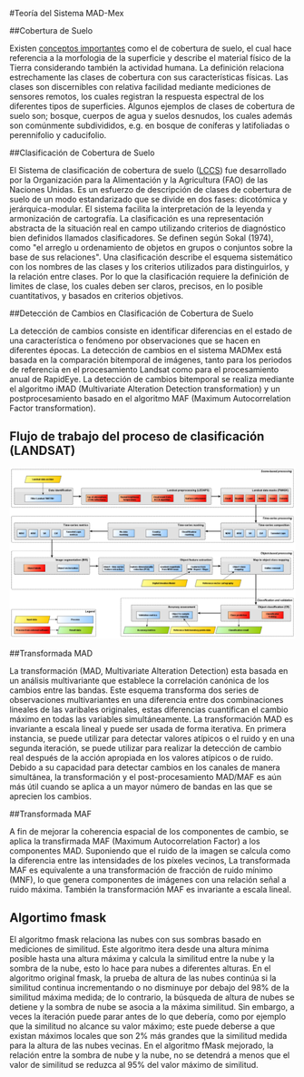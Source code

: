 #Teoría del Sistema MAD-Mex

##Cobertura de Suelo

Existen [conceptos importantes](http://www.biodiversidad.gob.mx/pais/cobertura_suelo/glosario.html) como el de cobertura de suelo, el cual hace referencia a la morfologia de la superficie y describe el material físico de la Tierra considerando también la actividad humana. La definición relaciona estrechamente las clases de cobertura con sus características físicas. Las clases son discernibles con relativa facilidad mediante mediciones de sensores remotos, los cuales registran la respuesta espectral de los diferentes tipos de superficies. Algunos ejemplos de clases de cobertura de suelo son; bosque, cuerpos de agua y suelos desnudos, los cuales además son comúnmente subdivididos, e.g. en bosque de coníferas y latifoliadas o perennifolio y caducifolio. 

##Clasificación de Cobertura de Suelo

El Sistema de clasificación de cobertura de suelo ([LCCS](http://www.fao.org/docrep/003/x0596e/x0596e00.HTM)) fue desarrollado por la Organización para la Alimentación y la Agricultura (FAO) de las Naciones Unidas. Es un esfuerzo de descripción de clases de cobertura de suelo de un modo estandarizado que se divide en dos fases: dicotómica y jerárquica-modular. El sistema facilita la interpretación de la leyenda y armonización de cartografía.
La clasificación es una representación abstracta de la situación real en campo utilizando
criterios de diagnóstico bien definidos llamados clasificadores. Se definen según Sokal (1974), como "el arreglo u ordenamiento de objetos en grupos o conjuntos sobre la base de sus relaciones". Una clasificación describe el esquema sistemático con los nombres de las clases y los criterios utilizados para distinguirlos, y la relación entre clases. Por lo que la clasificación requiere la definición de limites de clase, los cuales deben ser claros, precisos, en lo posible cuantitativos, y basados en criterios objetivos.

##Detección de Cambios en Clasificación de Cobertura de Suelo

La detección de cambios consiste en identificar diferencias en el estado de una característica o fenómeno por observaciones que se hacen en diferentes épocas. La detección de cambios en el sistema MADMex está basada en la comparación bitemporal de imágenes, tanto para los periodos de referencia en el procesamiento Landsat como para el procesamiento anual de RapidEye. La detección de cambios bitemporal se realiza mediante el algoritmo iMAD (Multivariate Alteration Detection transformation) y un postprocesamiento basado en el algoritmo MAF (Maximum Autocorrelation Factor transformation).

## Flujo de trabajo del proceso de clasificación (LANDSAT)

![Flujo de trabajo MAD-Mex](../images/work_flow.png)


##Transformada MAD

La transformación (MAD, Multivariate Alteration Detection) esta basada en un análisis multivariante que establece la correlación canónica de los cambios entre las bandas. Este esquema transforma dos series de observaciones multivariantes en una diferencia entre dos combinaciones lineales de las varibales originales, estas diferencias cuantifican el cambio máximo en todas las variables simultáneamente. 
La transformación MAD es invariante a escala lineal y puede ser usada de forma iterativa. En primera instancia, se puede utilizar para detectar valores atípicos o el ruido y en una segunda iteración, se puede utilizar para realizar la detección de cambio real después de la acción apropiada en los valores atípicos o de ruido.
Debido a su capacidad para detectar cambios en los canales de manera simultánea, la transformación y el post-procesamiento MAD/MAF es aún más útil cuando se aplica a un mayor número de bandas en las que se aprecien los cambios.

##Transformada MAF

A fin de mejorar la coherencia espacial de los componentes de cambio, se aplica la transfirmada MAF (Maximum Autocorrelation Factor) a los componentes MAD. Suponiendo que el ruido de la imagen se calcula como la diferencia entre las intensidades de los píxeles vecinos, La transformada MAF es equivalente a una transformación de fracción de ruido mínimo (MNF), lo que genera componentes de imágenes con una relación señal a ruido máxima. También la transformación MAF es invariante a escala lineal.  

## Algortimo fmask

El algoritmo fmask relaciona las nubes con sus sombras basado en mediciones de similitud. Este algoritmo itera desde una altura mínima posible hasta una altura máxima y calcula la similitud entre la nube y la sombra de la nube, esto lo hace para nubes a diferentes alturas. En el algoritmo original fmask, la prueba de altura de las nubes continúa si la similitud continua incrementando o no disminuye por debajo del 98% de la similitud máxima medida; de lo contrario, la búsqueda de altura de nubes se detiene y la sombra de nube se asocia a la máxima similitud. Sin embargo, a veces la iteración puede parar antes de lo que debería, como por ejemplo que la similitud no alcance su valor máximo; este puede deberse a que existan máximos locales que son 2% más grandes que la similitud medida para la altura de las nubes vecinas. En el algoritmo fMask mejorado, la relación entre la sombra de nube y la nube, no se detendrá a menos que el valor de similitud se reduzca al 95% del valor máximo de similitud.























